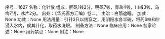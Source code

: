 序号：1627
名称：化针散
组成：胆矾1钱2分，明矾7钱，青盐4钱，川椒3钱，乌梅7钱，冰片2分。
出处：《华氏医方汇编》卷二。
主治：白翳遮瞳。
加减：None
功效：None
用法用量：引针3只以线穿之，用阴阳水各半碗，将药6味和针浸入水内，候其针化，取药水洗眼。
制备方法：None
临床应用：None
各家论述：None
用药禁忌：None
附注：None
